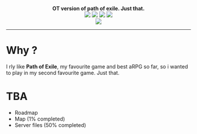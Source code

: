 

<p align="center">
 <strong>OT version of path of exile. Just that.</strong>
 <br>
 <img src="https://img.shields.io/github/last-commit/krossom/PathfOfDiablo.svg">
 <img src="https://img.shields.io/github/issues/Krossom/PathOfDiablo.svg">
 <img src="https://img.shields.io/github/license/Krossom/PathOfDiablo.svg">
 <img src="https://img.shields.io/github/stars/Krossom/PathOfDiablo.svg">
 <br>
<img src="https://scontent.fscl15-1.fna.fbcdn.net/v/t1.0-9/61052832_666784957100009_4460592470568206336_n.png?_nc_cat=102&_nc_ht=scontent.fscl15-1.fna&oh=7356f2731427245342e03b329552f090&oe=5D61503F">


</p>
 
<hr>

# Why ? 
I rly like <strong>Path of Exile</strong>, my favourite game and best aRPG so far, so i wanted to play in my second favourite game. Just that.

# TBA
* Roadmap
* Map (1% completed)
* Server files (50% completed)
